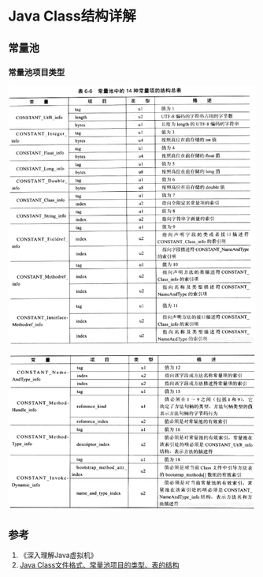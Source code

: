 
# Java Class结构详解

## 常量池

### 常量池项目类型


![1589282962885.png](..\images\1589282962885.png)

![1589282979713.png](..\images\1589282979713.png)


## 参考

1. 《深入理解Java虚拟机》
2. [Java Class文件格式、常量池项目的类型、表的结构](https://blog.csdn.net/m0_37701628/article/details/86684589)
